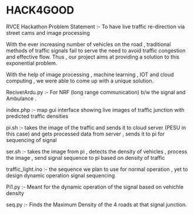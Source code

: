 # HACK4GOOD
RVCE Hackathon 
Problem Statement :- To have live traffic re-direction via street cams and image processing

With the ever increasing number of vehicles on the road , traditional methods of traffic signals fail to serve the need to avoid traffic congestion and effective flow.
Thus , our project aims at providing a solution to this exponential problem.

With the help of image processing , machine learning , IOT and cloud computing , we were able to come up with a unique solution.

ReciverArdu.py :- For NRF (long range communication) b/w the signal and Ambulance . 

index.php :- map gui interface showing live images of traffic junction with predicted traffic densities 

pi.sh :- takes the image of the traffic and sends it to cloud server (PESU in this case) and gets processed data from server , sends it to pi for sequencing of signal

ser.sh :- takes the image from pi , detects the density of vehicles , process the image , send signal sequence to pi based on density of traffic

traffic_light.ino :- the sequence we plan to use for normal operation , yet to design dynamic operation signal sequencing

Pi1.py :- Meant for the dynamic operation of the signal based on vehichle density

seq.py :- Finds the Maximum Density of the 4 roads at that signal junction.
